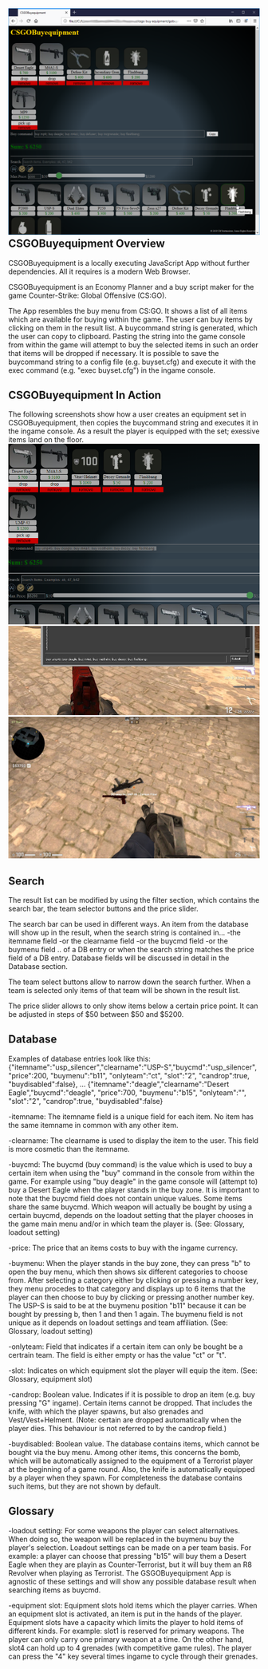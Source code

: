 ![App Screenshot](https://github.com/ulfstottmeister/gobuyequip/blob/master/design%20screenshots/2019-07-30%2015_18_08-CSGOBuyequipment.png)
CSGOBuyequipment Overview
------------------------

CSGOBuyequipment is a locally executing JavaScript App without further dependencies.
All it requires is a modern Web Browser.

CSGOBuyequipment is an Economy Planner and a buy script maker for the game Counter-Strike: Global Offensive (CS:GO).

The App resembles the buy menu from CS:GO.
It shows a list of all items which are available for buying within the game.
The user can buy items by clicking on them in the result list.
A buycommand string is generated, which the user can copy to clipboard.
Pasting the string into the game console from within the game will attempt to
buy the selected items in such an order that items will be dropped if necessary.
It is possible to save the buycommand string to a config file (e.g. buyset.cfg)
and execute it with the exec command (e.g. "exec buyset.cfg") in the ingame console.

CSGOBuyequipment In Action
-----------
The following screenshots show how a user creates an equipment set in CSGOBuyequipment, then copies the buycommand string and
executes it in the ingame console. As a result the player is equipped with the set; exessive items land on the floor.
![CSGOBuyeqipment in Browser](https://github.com/ulfstottmeister/gobuyequip/blob/master/design%20screenshots/demo_browser.png)
![Ingame Opened Console](https://github.com/ulfstottmeister/gobuyequip/blob/master/design%20screenshots/demo_ingame1.jpg)
![Ingame After Execution](https://github.com/ulfstottmeister/gobuyequip/blob/master/design%20screenshots/demo_ingame2.jpg)

Search
-------
The result list can be modified by using the filter section,
which contains the search bar, the team selector buttons and
the price slider.

The search bar can be used in different ways.
An item from the database will show up in the result, when the search string is contained in...
-the itemname field
-or the clearname field
-or the buycmd field
-or the buymenu field
.. of a DB entry
or when the search string matches the price field of a DB entry.
Database fields will be discussed in detail in the Database section.

The team select buttons allow to narrow down the search further.
When a team is selected only items of that team will be shown in the result list.

The price slider allows to only show items below a certain price point.
It can be adjusted in steps of $50 between $50 and $5200.



Database
--------
Examples of database entries look like this:
{"itemname":"usp_silencer","clearname":"USP-S","buycmd":"usp_silencer", "price":200, "buymenu":"b11", "onlyteam":"ct", "slot":"2", "candrop":true, "buydisabled":false},
...
{"itemname":"deagle","clearname":"Desert Eagle","buycmd":"deagle", "price":700, "buymenu":"b15", "onlyteam":"", "slot":"2", "candrop":true, "buydisabled":false}

-itemname: The itemname field is a unique field for each item. No item has the same itemname in common with any other item.

-clearname: The clearname is used to display the item to the user. This field is more cosmetic than the itemname.

-buycmd: The buycmd (buy command) is the value which is used to buy a certain item when using the "buy" command in the console
from within the game. For example using "buy deagle" in the game console will (attempt to) buy a Desert Eagle when the player
stands in the buy zone. It is important to note that the buycmd field does not contain unique values. Some items share the same buycmd.
Which weapon will actually be bought by using a certain buycmd, depends on the loadout setting that the player chooses in the
game main menu and/or  in which team the player is. (See: Glossary, loadout setting)

-price: The price that an items costs to buy with the ingame currency.

-buymenu: When the player stands in the buy zone, they can press "b" to open the buy menu, which then shows six different
categories to choose from. After selecting a category either by clicking or pressing a number key, they menu procedes to
that category and displays up to 6 items that the player can then choose to buy by clicking or pressing another number key.
The USP-S is said to be at the buymenu position "b11" because it can be bought by pressing b, then 1 and then 1 again.
The buymenu field is not unique as it depends on loadout settings and team affiliation. (See: Glossary, loadout setting)

-onlyteam: Field that indicates if a certain item can only be bought be a certrain team. The field is either empty or has the
value "ct" or "t".

-slot: Indicates on which equipment slot the player will equip the item. (See: Glossary, equipment slot)

-candrop: Boolean value. Indicates if it is possible to drop an item (e.g. buy pressing "G" ingame).
Certain items cannot be dropped. That includes the knife, with which the player spawns, but also grenades and Vest/Vest+Helment.
(Note: certain are dropped automatically when the player dies. This behaviour is not referred to by the candrop field.)

-buydisabled: Boolean value. The database contains items, which cannot be bought via the buy menu. Among other items, this concerns
the bomb, which will be automatically assigned to the equipment of a Terrorist player at the beginning of a game round. Also, the knife is automatically equipped by a player when they spawn. For completeness the database contains such items, but they are not
shown by default.

Glossary
--------
-loadout setting: For some weapons the player can select alternatives. When doing so, the weapon will be replaced in the
buymenu buy the player's selection. Loadout settings can be made on a per team basis. For example: a player can choose that
pressing "b15" will buy them a Desert Eagle when they are playin as Counter-Terrorist, but it will buy them an R8 Revolver when
playing as Terrorist. The GSGOBuyequipment App is agnostic of these settings and will show any possible database result when
searching items as buycmd.

-equipment slot: Equipment slots hold items which the player carries. When an equipment slot is activated, an item is put in
the hands of the player. Equipment slots have a capacity which limits the player to hold items of different kinds.
For example: slot1 is reserved for primary weapons. The player can only carry one primary weapon at a time. On the other hand, 
slot4 can hold up to 4 grenades (with competitive game rules). The player can press the "4" key several times ingame to cycle 
through their grenades.
